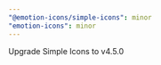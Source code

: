 ```yaml
---
"@emotion-icons/simple-icons": minor
"emotion-icons": minor
---
```


Upgrade Simple Icons to v4.5.0
